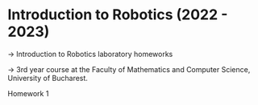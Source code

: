 # Introduction to Robotics (2022 - 2023)

-> Introduction to Robotics laboratory homeworks

-> 3rd year course at the Faculty of Mathematics and Computer Science, University of Bucharest. 

Homework 1

